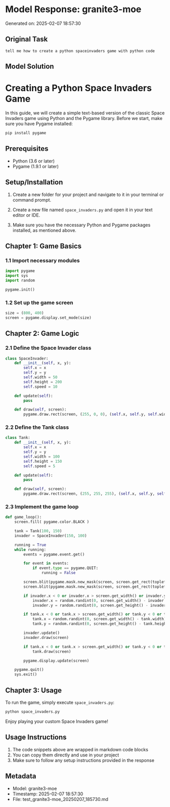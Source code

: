 # Model Response: granite3-moe
Generated on: 2025-02-07 18:57:30

## Original Task
```
tell me how to create a python spaceinvaders game with python code 
```

## Model Solution
# Creating a Python Space Invaders Game

In this guide, we will create a simple text-based version of the classic Space Invaders game using Python and the Pygame library. Before we start, make sure you have Pygame installed:

```bash
pip install pygame
```

## Prerequisites

- Python (3.6 or later)
- Pygame (1.9.1 or later)

## Setup/Installation

1. Create a new folder for your project and navigate to it in your terminal or command prompt.

2. Create a new file named `space_invaders.py` and open it in your text editor or IDE.

3. Make sure you have the necessary Python and Pygame packages installed, as mentioned above.

## Chapter 1: Game Basics

### 1.1 Import necessary modules

```python
import pygame
import sys
import random

pygame.init()
```

### 1.2 Set up the game screen

```python
size = (800, 400)
screen = pygame.display.set_mode(size)
```

## Chapter 2: Game Logic

### 2.1 Define the Space Invader class

```python
class SpaceInvader:
    def __init__(self, x, y):
        self.x = x
        self.y = y
        self.width = 50
        self.height = 200
        self.speed = 10

    def update(self):
        pass

    def draw(self, screen):
        pygame.draw.rect(screen, (255, 0, 0), (self.x, self.y, self.width, self.height))
```

### 2.2 Define the Tank class

```python
class Tank:
    def __init__(self, x, y):
        self.x = x
        self.y = y
        self.width = 100
        self.height = 150
        self.speed = 5

    def update(self):
        pass

    def draw(self, screen):
        pygame.draw.rect(screen, (255, 255, 255), (self.x, self.y, self.width, self.height))
```

### 2.3 Implement the game loop

```python
def game_loop():
    screen.fill( pygame.color.BLACK )

    tank = Tank(100, 150)
    invader = SpaceInvader(150, 100)

    running = True
    while running:
        events = pygame.event.get()

        for event in events:
            if event.type == pygame.QUIT:
                running = False

        screen.blit(pygame.mask.new_mask(screen, screen.get_rect(topleft=(-100, -150))) , screen  )
        screen.blit(pygame.mask.new_mask(screen, screen.get_rect(topleft=(invader.x, invader.y))) , screen  )

        if invader.x < 0 or invader.x > screen.get_width() or invader.y < 0 or invader.y > screen.get_height():
            invader.x = random.randint(0, screen.get_width() - invader.width)
            invader.y = random.randint(0, screen.get_height() - invader.height)

        if tank.x < 0 or tank.x > screen.get_width() or tank.y < 0 or tank.y > screen.get_height():
            tank.x = random.randint(0, screen.get_width() - tank.width)
            tank.y = random.randint(0, screen.get_height() - tank.height)

        invader.update()
        invader.draw(screen)

        if tank.x < 0 or tank.x > screen.get_width() or tank.y < 0 or tank.y > screen.get_height():
            tank.draw(screen)

        pygame.display.update(screen)

    pygame.quit()
    sys.exit()
```

## Chapter 3: Usage

To run the game, simply execute `space_invaders.py`:

```bash
python space_invaders.py
```

Enjoy playing your custom Space Invaders game!

## Usage Instructions
1. The code snippets above are wrapped in markdown code blocks
2. You can copy them directly and use in your project
3. Make sure to follow any setup instructions provided in the response

## Metadata
- Model: granite3-moe
- Timestamp: 2025-02-07 18:57:30
- File: test_granite3-moe_20250207_185730.md

